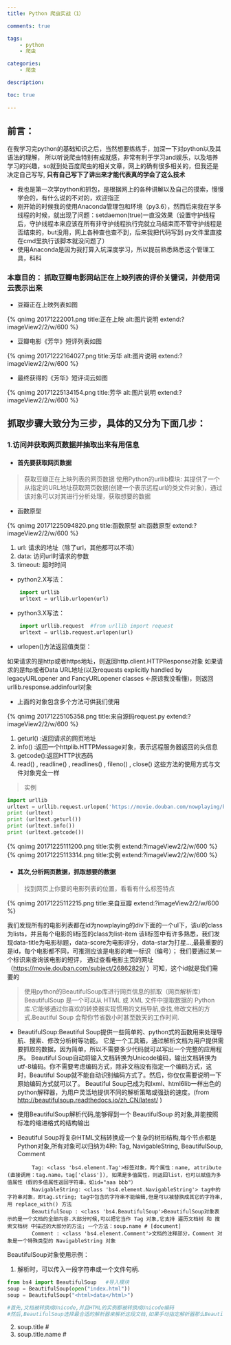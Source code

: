 ```yaml
---
title: Python 爬虫实战（1）

comments: true    

tags: 
    - python
    - 爬虫

categories: 
    - 爬虫

description: 

toc: true
   
---
```


## 前言：

在我学习完python的基础知识之后，当然想要练练手，加深一下对python以及其语法的理解，
所以听说爬虫特别有成就感，非常有利于学习and娱乐，以及培养学习的兴趣，so就到处百度爬虫的相关文章，网上的确有很多相关的，但我还是决定自己写写,
**只有自己写下了讲出来才能代表真的学会了这么技术**

<!--more-->

* 我也是第一次学python和抓包，是根据网上的各种讲解以及自己的摸索，慢慢学会的，有什么说的不对的，欢迎指正 
* 刚开始的时候我的使用Anaconda管理包和环境（py3.6），然而后来我在学多线程的时候，就出现了问题：setdaemon(true)一直没效果（设置守护线程后，守护线程本来应该在所有非守护线程执行完就立马结束而不管守护线程是否结束的，but没用，网上各种查也查不到，后来我把代码写到.py文件里直接在cmd里执行该脚本就没问题了）
* 使用Anaconda是因为我打算入坑深度学习，所以提前熟悉熟悉这个管理工具，科科

### 本章目的： 抓取豆瓣电影网站正在上映列表的评价关键词，并使用词云表示出来

+ 豆瓣正在上映列表如图

{% qnimg 20171222001.png title:正在上映 alt:图片说明 extend:?imageView2/2/w/600 %}

+ 豆瓣电影《芳华》短评列表如图

{% qnimg 20171222164027.png title:芳华 alt:图片说明 extend:?imageView2/2/w/600 %}

+ 最终获得的《芳华》短评词云如图

{% qnimg 20171225134154.png title:芳华 alt:图片说明 extend:?imageView2/2/w/600 %}

## 抓取步骤大致分为三步，具体的又分为下面几步：

### 1.访问并获取网页数据并抽取出来有用信息
* ####  首先要获取网页数据

> 获取豆瓣正在上映列表的网页数据
> 使用Python的urllib模块: 其提供了一个从指定的URL地址获取网页数据(创建一个表示远程url的类文件对象)，通过该对象可以对其进行分析处理，获取想要的数据

* 函数原型

{% qnimg 20171225094820.png title:函数原型 alt:函数原型 extend:?imageView2/2/w/600 %}

1. url: 请求的地址（除了url，其他都可以不填）
2. data: 访问url时请求的参数
3. timeout: 超时时间

* python2.X写法：

```python
    import urllib  
    urltext = urllib.urlopen(url)
```

* python3.X写法：

```python
    import urllib.request  #from urllib import request
    urltext = urllib.request.urlopen(url)  
```

* urlopen()方法返回值类型： 

如果请求的是http或者https地址，则返回http.client.HTTPResponse对象
如果请求的是ftp或者Data URL地址(以及requests explicitly handled by legacyURLopener and FancyURLopener classes <-原谅我没看懂)，则返回urllib.response.addinfourl对象

* 上面的对象包含多个方法可供我们使用

{% qnimg 20171225105358.png title:来自源码request.py extend:?imageView2/2/w/600 %}

1. geturl() :返回请求的网页地址
2. info()   :返回一个httplib.HTTPMessage对象，表示远程服务器返回的头信息
3. getcode():返回HTTP状态码
4. read() , readline() , readlines() , fileno() , close() 这些方法的使用方式与文件对象完全一样

> 实例

```python
import urllib
urltext = urllib.request.urlopen('https://movie.douban.com/nowplaying/beijing/')
print (urltext)
print (urltext.geturl())
print (urltext.info())
print (urltext.getcode())
```
{% qnimg 20171225111200.png title:实例 extend:?imageView2/2/w/600 %}
{% qnimg 20171225113314.png title:实例 extend:?imageView2/2/w/600 %}


* #### 其次,分析网页数据，抓取想要的数据

> 找到网页上你要的电影列表的位置，看看有什么标签特点

{% qnimg 20171225112215.png title:来自豆瓣 extend:?imageView2/2/w/600 %}

我们发现所有的电影列表都在id为nowplaying的div下面的一个ul下，该ul的class为lists，并且每个电影的li标签的class为list-item
该li标签中有许多熟悉，我们发现data-title为电影标题，data-score为电影评分，data-star为打星...,最最重要的是id，每个电影都不同，可推测应该是电影的唯一标识（编号）；
我们要通过某一个标识来查询该电影的短评， 通过查看电影主页的网址（https://movie.douban.com/subject/26862829/ ）可知，这个id就是我们需要的

> 使用python的BeautifulSoup库进行网页信息的抓取（网页解析库）
> BeautifulSoup 是一个可以从 HTML 或 XML 文件中提取数据的 Python 库.它能够通过你喜欢的转换器实现惯用的文档导航,查找,修改文档的方式.Beautiful Soup 会帮你节省数小时甚至数天的工作时间.

* BeautifulSoup:Beautiful Soup提供一些简单的、python式的函数用来处理导航、搜索、修改分析树等功能。
它是一个工具箱，通过解析文档为用户提供需要抓取的数据，因为简单，所以不需要多少代码就可以写出一个完整的应用程序。
Beautiful Soup自动将输入文档转换为Unicode编码，输出文档转换为utf-8编码。你不需要考虑编码方式，除非文档没有指定一个编码方式，这时，Beautiful Soup就不能自动识别编码方式了。然后，你仅仅需要说明一下原始编码方式就可以了。
Beautiful Soup已成为和lxml、html6lib一样出色的python解释器，为用户灵活地提供不同的解析策略或强劲的速度。(from http://beautifulsoup.readthedocs.io/zh_CN/latest/ )


* 使用BeautifulSoup解析代码,能够得到一个 BeautifulSoup 的对象,并能按照标准的缩进格式的结构输出
* Beautiful Soup将复杂HTML文档转换成一个复杂的树形结构,每个节点都是Python对象,所有对象可以归纳为4种: Tag, NavigableString, BeautifulSoup, Comment
```text
        Tag: <class 'bs4.element.Tag'>标签对象，两个属性：name, attribute (直接调用：tag.name，tag['class']), 如果是多值属性，则返回list，也可以赋值为多值属性（假的多值属性返回字符串，如id="aaa bbb"）
        NavigableString: <class 'bs4.element.NavigableString'> tag中的字符串对象，即tag.string; tag中包含的字符串不能编辑,但是可以被替换成其它的字符串,用 replace_with() 方法
        BeautifulSoup : <class 'bs4.BeautifulSoup'>BeautifulSoup对象表示的是一个文档的全部内容.大部分时候,可以把它当作 Tag 对象,它支持 遍历文档树 和 搜索文档树 中描述的大部分的方法; 一个方法：soup.name # [document]
        Comment : <class 'bs4.element.Comment'>文档的注释部分，Comment 对象是一个特殊类型的 NavigableString 对象
```
BeautifulSoup对象使用示例：
1. 解析时，可以传入一段字符串或一个文件句柄.
```python
from bs4 import BeautifulSoup   #导入模块
soup = BeautifulSoup(open("index.html")) 
soup = BeautifulSoup("<html>data</html>")

#首先,文档被转换成Unicode,并且HTML的实例都被转换成Unicode编码
#然后,BeautifulSoup选择最合适的解析器来解析这段文档,如果手动指定解析器那么Beautiful Soup会选择指定的解析器来解析文档
```
2. soup.title           # <title>标签对象：<title>北京 - 在线购票&amp;影讯</title>
3. soup.title.name      # <title>标签名称：title
4. soup.title.string    # <title>标签内容：北京 - 在线购票&amp;影讯
5. soup.p               # 第一个p标签对象：<p class="appintro-title">豆瓣</p>
6. soup.p['class']      # 第一个p标签对象的类属性
7. 
```text
原型：find_all( name , attrs , recursive , string , **kwargs ) 搜索当前tag的所有tag子节点,并判断是否符合过滤器的条件
    name:       name 参数可以查找所有名字为 name 的tag,字符串对象会被自动忽略掉.
    attrs:      通过属性选择器查询，有两种写法
                    1. soup.find_all(class_='value', id='value2') 
                    2. soup.find_all(attrs={"class": "value", "id":"value2"})
    limit:  限制查询结果个数
    recursive: 调用tag的 find_all() 方法时,Beautiful Soup会检索当前tag的所有子孙节点,如果只想搜索tag的直接子节点,可以使用参数 recursive=False
    string: 通过 string 参数可以搜搜文档中的字符串内容. soup.find_all("a", string="value") #查询标签中文字包含value的a标签
``` 
8. soup.find('a').get('href')   # 找到第一个a标签 并返回其href属性内容 （ find_all() 方法的返回结果是值包含一个元素的列表,而 find() 方法直接返回结果.）
9. 更多用法见BeautifulSoup官网中文文档：http://beautifulsoup.readthedocs.io/zh_CN/latest/

* 解析网页代码,并编码为utf-8
```python
import urllib
urltext = urllib.request.urlopen('https://movie.douban.com/nowplaying/beijing/')
html_data = urltext.read().decode('utf-8')
print (html_data)
```

* 获取正在上映列表数据 nowplaying_movie_list列表（List）

```python
import urllib
urltext = urllib.request.urlopen('https://movie.douban.com/nowplaying/beijing/')
html_data = urltext.read().decode('utf-8')

from bs4 import BeautifulSoup as bs
soup = bs(html_data, 'html.parser')
nowplaying_movie = soup.find_all('div', id = 'nowplaying') # 先获取id为nowplaying的div
# print (nowplaying_movie) # 只有一条数据，因为id是唯一的
nowplaying_movie_list = nowplaying_movie[0].find_all('li', class_ = 'list-item')# 再获取class为list-item的li
print (nowplaying_movie_list)
```

* 至此已经获得了最内部一层的电影数据， 可以直接获得每个电影的id了

```python
print (nowplaying_movie_list[0]['id'], '\n') #获取第一个电影的id数据
```

* 现在 我们需要获取其中某一个id，通过这个id获取对应电影的短评，然后就可以进行处理了

* 你也可以自由发挥，制作一个查询的功能，通过输入电影名称指定某一个电影进行分析

### 2.分析网页中有用信息并进行处理
* ####  首先按照上面的步骤访问电影首页，抽取短评信息，存放到一个List中
* 首先解析网页代码
```python
requrl = "https://movie.douban.com/subject/" + nowplaying_movie_list[0]['id'] + "/comments?start=0&limit=20"
resp = urllib.request.urlopen(requrl)
html_data = resp.read().decode('utf-8')
soup = bs(html_data, 'html.parser')

title = soup.find('title') # 直接获取title标签
print(title.string) #获取标签中内容
comment_div_list = soup.find_all('div', class_ = 'comment')
print (comment_div_list) #所有的短片标签列表
```

* 通过下面的源码可知，所有的短评文字都放在class为comment-item的div下的一个p标签中，所有我们要得到所有的p标签并组成一个List

{% qnimg 20171225120114.png title:来自豆瓣 extend:?imageView2/2/w/600 %}

```python
commentList = []  #存放所有的短评内容数据 List
for cm in comment_div_list:
    if cm.find_all('p')[0] is not None:
        commentList.append(cm.find_all('p')[0].string) #把短评内容存放在列表中
print (commentList)
```

* 已得短评List，但是该List中包含大量的单引号（List自带的），换行符等不需要的东西，并且由于我们要做成词云，所有的符号都不要，只要文字

```python
while True:
    if None in commentList:
        commentList.remove(None) #去除NoneType数据
    else:
        break
comments = ''.join(commentList) #拼接字符串
comments = comments.replace(' ','').replace("\n", "").replace("\t", "")
print (comments)
```

* 词云展示的只是关键词，所以去除用户短评中的所有的标点符号（正则表达式）
```python
import re       #正则表达式
pattern = re.compile(r'[\u4e00-\u9fa5]+')  #去除标点符号(正则表达式)
filterdata = re.findall(pattern, comments)
cleaned_comments = ''.join(filterdata) # 把filterdata按照空字符串为间隔连接起来
print (cleaned_comments)
```

* 目前所有的评价都没有间隔的展示在这里，我们需要把其中的词语取出来得到所有的关键词
> 使用jieba分词, 把字符串中的所有的词语分出来，组成一个List

> 结巴（jieba）是国人出的一个精品插件，可以对一段中文进行分词，有三种分词模式，可以适应不同需求。

```text
    jieba.cut 方法接受三个输入参数: 需要分词的字符串；cut_all 参数用来控制是否采用全模式；HMM 参数用来控制是否使用 HMM 模型
    jieba.cut_for_search 方法接受两个参数：需要分词的字符串；是否使用 HMM 模型。该方法适合用于搜索引擎构建倒排索引的分词，粒度比较细
    待分词的字符串可以是 unicode 或 UTF-8 字符串、GBK 字符串。注意：不建议直接输入 GBK 字符串，可能无法预料地错误解码成 UTF-8
    jieba.cut 以及 jieba.cut_for_search 返回的结构都是一个可迭代的 generator，可以使用 for 循环来获得分词后得到的每一个词语(unicode)，或者用
    jieba.lcut 以及 jieba.lcut_for_search 直接返回 list
    jieba.Tokenizer(dictionary=DEFAULT_DICT) 新建自定义分词器，可用于同时使用不同词典。jieba.dt 为默认分词器，所有全局分词相关函数都是该分词器的映射。
    
    也可以添加自定义词典 （from： http://blog.csdn.net/qq_27231343/article/details/51898940 ）
```

```python
    #代码示例
    # encoding=utf-8
    import jieba
    
    seg_list = jieba.cut("我来到北京清华大学", cut_all=True)
    print("Full Mode: " + "/ ".join(seg_list))  # 全模式
    
    seg_list = jieba.cut("我来到北京清华大学", cut_all=False)
    print("Default Mode: " + "/ ".join(seg_list))  # 精确模式
    
    seg_list = jieba.cut("他来到了网易杭研大厦")  # 默认是精确模式
    print("* ".join(seg_list))
    
    seg_list = jieba.cut_for_search("小明硕士毕业于中国科学院计算所，后在日本京都大学深造")  # 搜索引擎模式
    print(", ".join(seg_list))
    
    #输出结果
    # Full Mode: 我/ 来到/ 北京/ 清华/ 清华大学/ 华大/ 大学
    # Default Mode: 我/ 来到/ 北京/ 清华大学
    # 他* 来到* 了* 网易* 杭研* 大厦       (此处，“杭研”并没有在词典中，但是也被Viterbi算法识别出来了)
    # 小明, 硕士, 毕业, 于, 中国, 科学, 学院, 科学院, 中国科学院, 计算, 计算所, ，, 后, 在, 日本, 京都, 大学, 日本京都大学, 深造
```

* 使用jieba分割短评，获取返回的分词List
```python
import jieba
segment = jieba.lcut(cleaned_comments)
print (segment)
```

* 数据中有“的”、“是”、“我”、“你”等虚词（停用词），而这些词在任何场景中都是高频时，并且没有实际的含义，所以我们要他们进行清除。
> 使用pandas

```python
import pandas as pd
words_df = pd.DataFrame({'segment':segment})  #格式转换 把List转化为Dict
# words_df.head()
# print(words_df)
# print (words_df.segment)
#从网上下载常用停用词文件 stopwords.txt 然后对比去除统计结果中所有的停用词
stopwords=pd.read_csv("E:/stopwords.txt",index_col=False,quoting=3,sep="\t",names=['stopword'], encoding='utf-8')#quoting=3全不引用
# print (stopwords.stopword)
# print (words_df.segment.isin(stopwords.stopword))
words_df = words_df[~words_df.segment.isin(stopwords.stopword)]  #stopwords.txt不能有空格
words_df.head()
```

**我的停用词文件： http://p18j2ow6f.bkt.clouddn.com/static/file/stopwords.txt**

* 清洗了关键词以后，我们把剩下的词语进行分类统计，观察每个词语的频率
> 使用numpy
```python
import numpy    #numpy计算包
words_stat = words_df.groupby(by=['segment'])['segment'].agg({"计数":numpy.size}) # 按照segment分类
words_stat = words_stat.reset_index().sort_values(by=["计数"],ascending=False)  #词频按照 计数 由大到小排列
words_stat.head()
```

### 3.制作为词云

```python
import matplotlib
# %matplotlib inline

matplotlib.rcParams['figure.figsize'] = (10.0, 5.0)
from wordcloud import WordCloud #词云包

wordcloud=WordCloud(font_path="E:/simhei.ttf",background_color="white",max_font_size=80)  #指定字体类型、字体大小和字体颜色
# print (wordcloud)
word_frequence = {x[0]:x[1] for x in words_stat.head(1000).values}
# print (word_frequence)

wordcloud=wordcloud.fit_words(word_frequence)
matplotlib.pyplot.imshow(wordcloud)
```

**我的字体文件： http://p18j2ow6f.bkt.clouddn.com/static/file/simhei.ttf**

> 最终效果

{% qnimg 20171225134154.png title:芳华 alt:图片说明 extend:?imageView2/2/w/600 %}

## 个人完整代码：

```python
from urllib import request   #python3.X写法
#import urllib             #python2.X写法
from bs4 import BeautifulSoup as bs
import re       #正则表达式
import jieba    #分词包 中文分词操作 结巴分词
import pandas as pd 
import numpy    #numpy计算包


"""
python2.X 关于 urllib的用法
    import urllib  
    text = urllib.urlopen(url).read()  
    
python3.X 关于 urllib的用法
    import urllib.request  #from urllib import request
    response = urllib.request.urlopen(url)  
    text = response.read()  
"""

def getList():
    resp = request.urlopen('https://movie.douban.com/nowplaying/beijing/')  #获取url下的影片列表;python2.x下使用urllib.urlopen()
    html_data = resp.read().decode('utf-8') # 读取返回的数据(返回页面的html代码)
    # print(html_data)

    soup = bs(html_data, 'html.parser') # 解析html代码 开始获取其中的数据
    nowplaying_movie = soup.find_all('div', id = 'nowplaying')  #获取id为nowplaying的div标签以及内部的代码 (得到的是一个list)
    # print (nowplaying_movie);
    nowplaying_movie_list = nowplaying_movie[0].find_all('li', class_ = 'list-item') #获取class是list-item的所有li标签
    # print (nowplaying_movie_list);
    # print (nowplaying_movie_list[0]['id'], '\n');   # 打印第一个影片的id

    """测试代码 开始"""
    # test = nowplaying_movie_list[0].find_all('ul')
    # print (test)
    # test = nowplaying_movie_list[0].find_all('ul')[0].find_all('li')[1]
    # print (test)
    """测试代码 结束"""
    
    return nowplaying_movie_list

def getComments(nowplaying_movie_list, num):
    requrl = "https://movie.douban.com/subject/" + nowplaying_movie_list[num]['id'] + "/comments?start=0&limit=20" #获取url下的影片短评列表
    resp = urllib.request.urlopen(requrl)
    html_data = resp.read().decode('utf-8')

    soup = bs(html_data, 'html.parser')
    
    title = soup.find('title')
    print(title.string)
    
    comment_div_list = soup.find_all('div', class_ = 'comment')
    #print (comment_div_list)
    commentList = []  #存放所有的短评内容数据
    for cm in comment_div_list:
        if cm.find_all('p')[0] is not None:
            commentList.append(cm.find_all('p')[0].string) #把短评内容存放在列表中
    # print (comments)

    comments = ''
    for k in range(len(commentList)):
        comments = comments + (str(commentList[k])).strip()
    #print (comments)
    pattern = re.compile(r'[\u4e00-\u9fa5]+')  #去除标点符号(正则表达式)
    filterdata = re.findall(pattern, comments)
    cleaned_comments = ''.join(filterdata) # 把filterdata按照空字符串为间隔连接起来
    # print (cleaned_comments)

    segment = jieba.lcut(cleaned_comments) #list
    # print (segment)
    words_df = pd.DataFrame({'segment':segment})  #格式转换
    # words_df.head()
    # print(words_df)
    # print (words_df.segment)
    # 数据中有“的”、“是”、“我”、“你”等虚词（停用词），而这些词在任何场景中都是高频时，并且没有实际的含义，所以我们要他们进行清除。

    #从网上下载常用停用词文件 stopwords.txt 然后对比去除统计结果中所有的停用词
    stopwords=pd.read_csv("E:/stopwords.txt",index_col=False,quoting=3,sep="\t",names=['stopword'], encoding='utf-8')#quoting=3全不引用
    # print (stopwords.stopword)
    # print (words_df.segment.isin(stopwords.stopword))
    words_df = words_df[~words_df.segment.isin(stopwords.stopword)]  #stopwords.txt不能有空格
    words_df.head()

    #进行词频统计
    words_stat = words_df.groupby(by=['segment'])['segment'].agg({"计数":numpy.size}) # 按照segment分类
    words_stat = words_stat.reset_index().sort_values(by=["计数"],ascending=False)  #词频按照 计数 由大到小排列
    words_stat.head()
    
    return words_stat

#词云展示
def show(words_stat):
    import matplotlib
    %matplotlib inline
    
    matplotlib.rcParams['figure.figsize'] = (10.0, 5.0)
    from wordcloud import WordCloud #词云包
    
    wordcloud=WordCloud(font_path="E:/simhei.ttf",background_color="white",max_font_size=80)  #指定字体类型、字体大小和字体颜色
    # print (wordcloud)
    word_frequence = {x[0]:x[1] for x in words_stat.head(1000).values}
    # print (word_frequence)
    
    wordcloud=wordcloud.fit_words(word_frequence)
    matplotlib.pyplot.imshow(wordcloud)

num = 0 #从0开始, 获取豆瓣最新上映电影短评关键信息
movie_list = getList()
words_stat = getComments(movie_list, num)
show(words_stat)
```

## 别人家的代码【滑稽】：

```python
#coding:utf-8
__author__ = 'hang'
 
import warnings
warnings.filterwarnings("ignore")
import jieba    #分词包
import numpy    #numpy计算包
import codecs   #codecs提供的open方法来指定打开的文件的语言编码，它会在读取的时候自动转换为内部unicode 
import re
import pandas as pd  
import matplotlib.pyplot as plt
from urllib import request
from bs4 import BeautifulSoup as bs
%matplotlib inline
 
import matplotlib
matplotlib.rcParams['figure.figsize'] = (10.0, 5.0)
from wordcloud import WordCloud#词云包
 
#分析网页函数
def getNowPlayingMovie_list():   
    resp = request.urlopen('https://movie.douban.com/nowplaying/hangzhou/')        
    html_data = resp.read().decode('utf-8')    
    soup = bs(html_data, 'html.parser')    
    nowplaying_movie = soup.find_all('div', id='nowplaying')        
    nowplaying_movie_list = nowplaying_movie[0].find_all('li', class_='list-item')    
    nowplaying_list = []    
    for item in nowplaying_movie_list:        
        nowplaying_dict = {}        
        nowplaying_dict['id'] = item['data-subject']       
        for tag_img_item in item.find_all('img'):            
            nowplaying_dict['name'] = tag_img_item['alt']            
            nowplaying_list.append(nowplaying_dict)    
    return nowplaying_list
 
#爬取评论函数
def getCommentsById(movieId, pageNum): 
    eachCommentList = []; 
    if pageNum>0: 
         start = (pageNum-1) * 20 
    else: 
        return False 
    requrl = 'https://movie.douban.com/subject/' + movieId + '/comments' +'?' +'start=' + str(start) + '&limit=20' 
    print(requrl)
    resp = request.urlopen(requrl) 
    html_data = resp.read().decode('utf-8') 
    soup = bs(html_data, 'html.parser') 
    comment_div_lits = soup.find_all('div', class_='comment') 
    for item in comment_div_lits: 
        if item.find_all('p')[0].string is not None:     
            eachCommentList.append(item.find_all('p')[0].string)
    return eachCommentList
 
def main():
    #循环获取第一个电影的前10页评论
    commentList = []
    NowPlayingMovie_list = getNowPlayingMovie_list()
    for i in range(10):    
        num = i + 1 
        commentList_temp = getCommentsById(NowPlayingMovie_list[0]['id'], num)
        commentList.append(commentList_temp)
 
    #将列表中的数据转换为字符串
    comments = ''
    for k in range(len(commentList)):
        comments = comments + (str(commentList[k])).strip()
 
    #使用正则表达式去除标点符号
    pattern = re.compile(r'[\u4e00-\u9fa5]+')
    filterdata = re.findall(pattern, comments)
    cleaned_comments = ''.join(filterdata)
 
    #使用结巴分词进行中文分词
    segment = jieba.lcut(cleaned_comments)
    words_df=pd.DataFrame({'segment':segment})
 
    #去掉停用词
    stopwords=pd.read_csv("stopwords.txt",index_col=False,quoting=3,sep="\t",names=['stopword'], encoding='utf-8')#quoting=3全不引用
    words_df=words_df[~words_df.segment.isin(stopwords.stopword)]
 
    #统计词频
    words_stat=words_df.groupby(by=['segment'])['segment'].agg({"计数":numpy.size})
    words_stat=words_stat.reset_index().sort_values(by=["计数"],ascending=False)
 
    #用词云进行显示
    wordcloud=WordCloud(font_path="simhei.ttf",background_color="white",max_font_size=80)
    word_frequence = {x[0]:x[1] for x in words_stat.head(1000).values}
 
    word_frequence_list = []
    for key in word_frequence:
        temp = (key,word_frequence[key])
        word_frequence_list.append(temp)
 
    wordcloud=wordcloud.fit_words(word_frequence_list)
    plt.imshow(wordcloud)
 
#主函数
main()
```

> 转载自 链接地址: http://python.jobbole.com/88325/

> 个人博客 欢迎来访： http://blog.zj2626.com